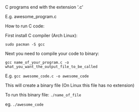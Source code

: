 C programs end with the extension '.c'

E.g. awesome_program.c

How to run C code:

First install C compiler (Arch Linux):

`sudo pacman -S gcc`

Next you need to compile your code to binary:

`gcc name_of_your_program.c -o what_you_want_the_output_file_to_be_called`

E.g. `gcc awesome_code.c -o awesome_code`

This will create a binary file (On Linux this file has no extension)

To run this binary file:
`./name_of_file`

eg. `./awesome_code`
